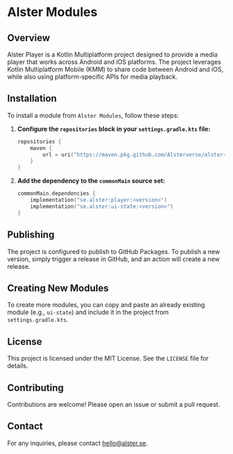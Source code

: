 # Alster Modules

## Overview

Alster Player is a Kotlin Multiplatform project designed to provide a media player that works across Android and iOS platforms. The project leverages Kotlin Multiplatform Mobile (KMM) to share code between Android and iOS, while also using platform-specific APIs for media playback.

## Installation

To install a module from `Alster Modules`, follow these steps:

1. **Configure the `repositories` block in your `settings.gradle.kts` file:**

   ```kotlin
   repositories {
       maven {
           url = uri("https://maven.pkg.github.com/Alsterverse/alster-modules")
       }
   }
   ```

2. **Add the dependency to the `commonMain` source set:**

   ```kotlin
   commonMain.dependencies {
       implementation("se.alster:player:<version>")
       implementation("se.alster:ui-state:<version>")
   }
   ```

## Publishing

The project is configured to publish to GitHub Packages. To publish a new version, simply trigger a release in GitHub, and an action will create a new release.

## Creating New Modules

To create more modules, you can copy and paste an already existing module (e.g., `ui-state`) and include it in the project from `settings.gradle.kts`.

## License

This project is licensed under the MIT License. See the `LICENSE` file for details.

## Contributing

Contributions are welcome! Please open an issue or submit a pull request.

## Contact

For any inquiries, please contact hello@alster.se.